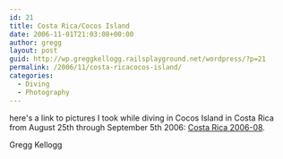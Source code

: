 ```yaml
---
id: 21
title: Costa Rica/Cocos Island
date: 2006-11-01T21:03:08+00:00
author: gregg
layout: post
guid: http://wp.greggkellogg.railsplayground.net/wordpress/?p=21
permalink: /2006/11/costa-ricacocos-island/
categories:
  - Diving
  - Photography
---
```

here's a link to pictures I took while diving in Cocos Island in Costa Rica from August 25th through September 5th 2006: [Costa Rica 2006-08](/galleries/Costa%20Rica%202006-08/index.html).

Gregg Kellogg